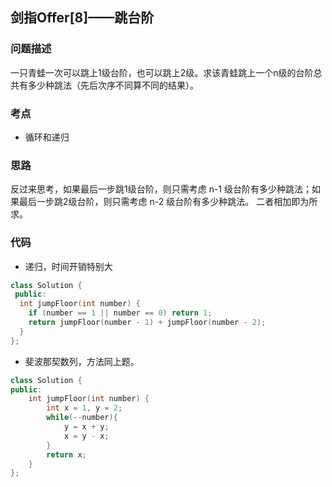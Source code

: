 ## 剑指Offer[8]——跳台阶
### 问题描述
一只青蛙一次可以跳上1级台阶，也可以跳上2级。求该青蛙跳上一个n级的台阶总共有多少种跳法（先后次序不同算不同的结果）。

### 考点
- 循环和递归

### 思路
反过来思考，如果最后一步跳1级台阶，则只需考虑 n-1 级台阶有多少种跳法；如果最后一步跳2级台阶，则只需考虑 n-2 级台阶有多少种跳法。
二者相加即为所求。

### 代码
- 递归，时间开销特别大
~~~cpp
class Solution {
 public:
  int jumpFloor(int number) {
    if (number == 1 || number == 0) return 1;
    return jumpFloor(number - 1) + jumpFloor(number - 2);
  }
};
~~~

- 斐波那契数列，方法同上题。
~~~cpp
class Solution {
public:
    int jumpFloor(int number) {
        int x = 1, y = 2;
        while(--number){
            y = x + y;
            x = y - x;
        }
        return x;
    }
};
~~~
